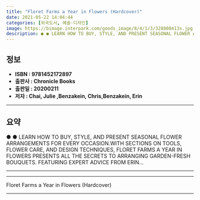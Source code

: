```yaml
---
title: "Floret Farms a Year in Flowers (Hardcover)"
date: 2021-05-22 14:04:44
categories: [외국도서, 예술-디자인]
image: https://bimage.interpark.com/goods_image/8/4/1/3/328808413s.jpg
description: ● ● LEARN HOW TO BUY, STYLE, AND PRESENT SEASONAL FLOWER ARRANGEMENTS FOR EVERY OCCASION.WITH SECTIONS ON TOOLS, FLOWER CARE, AND DESIGN TECHNIQUES, FLORET FA
---
```


## **정보**

- **ISBN : 9781452172897**
- **출판사 : Chronicle Books**
- **출판일 : 20200211**
- **저자 : Chai, Julie ,Benzakein, Chris,Benzakein, Erin**

------



## **요약**

●  ●  LEARN HOW TO BUY, STYLE, AND PRESENT SEASONAL FLOWER ARRANGEMENTS FOR EVERY OCCASION.WITH SECTIONS ON TOOLS, FLOWER CARE, AND DESIGN TECHNIQUES, FLORET FARMS A YEAR IN FLOWERS PRESENTS ALL THE SECRETS TO ARRANGING GARDEN-FRESH BOUQUETS.
FEATURING EXPERT ADVICE FROM ERIN... 

------



------


Floret Farms a Year in Flowers (Hardcover) 

------


